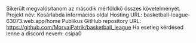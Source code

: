 Sikerült megvalósítanom az második mérföldkő összes követelményét.
Projekt név: Kosárlabda információs oldal
Hosting URL: basketball-league-63073.web.app/home
Publikus GitHub repository URL: https://github.com/MorvaiPatrik/basketball_league
Ha esetleg kérdésed lenne a discord nevem: csipa0